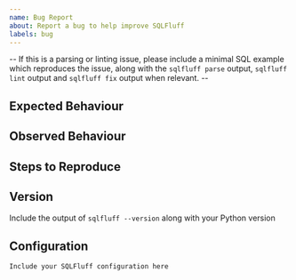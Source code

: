 ```yaml
---
name: Bug Report
about: Report a bug to help improve SQLFluff
labels: bug
---
```


-- If this is a parsing or linting issue, please include a minimal SQL example which reproduces the issue, along with the `sqlfluff parse` output, `sqlfluff lint` output and `sqlfluff fix` output when relevant. --

## Expected Behaviour

## Observed Behaviour

## Steps to Reproduce

## Version
Include the output of `sqlfluff --version` along with your Python version

## Configuration
```
Include your SQLFluff configuration here
```
